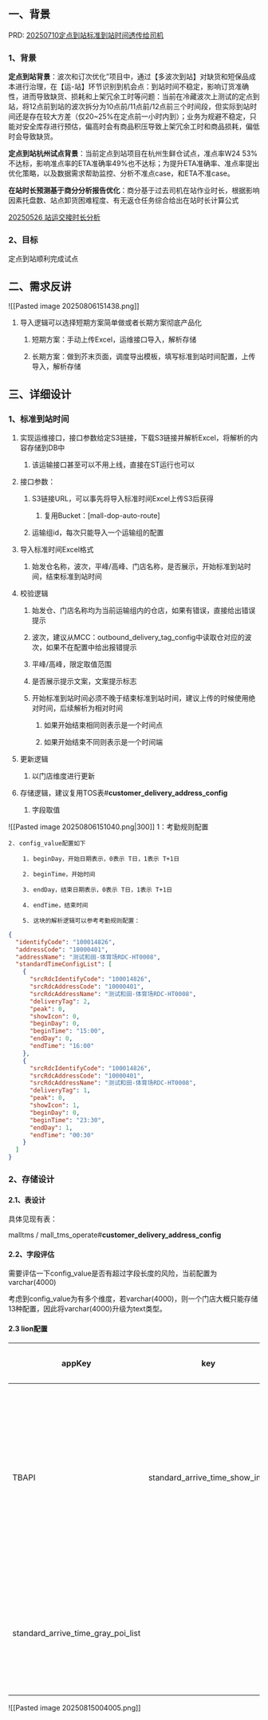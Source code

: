 ## 一、背景

PRD: [20250710定点到站标准到站时间透传给司机](https://km.sankuai.com/collabpage/2717762893)

### 1、背景

**定点到站背景**：波次和订次优化”项目中，通过【多波次到站】对缺货和短保品成本进行治理，在【运-站】环节识别到机会点：到站时间不稳定，影响订货准确性，进而导致缺货、损耗和上架冗余工时等问题：当前在冷藏波次上测试的定点到站，将12点前到站的波次拆分为10点前/11点前/12点前三个时间段，但实际到站时间还是存在较大方差（仅20~25%在定点前一小时内到）；业务为规避不稳定，只能对安全库存进行预估，偏高时会有商品积压导致上架冗余工时和商品损耗，偏低时会导致缺货。

**定点到站杭州试点背景**：当前定点到站项目在杭州生鲜仓试点，准点率W24 53%不达标，影响准点率的ETA准确率49%也不达标；为提升ETA准确率、准点率提出优化策略，以及数据需求帮助监控、分析不准点case，和ETA不准case。

**在站时长预测基于商分分析报告优化**：商分基于过去司机在站作业时长，根据影响因素托盘数、站点卸货困难程度、有无返仓任务综合给出在站时长计算公式

[20250526 站运交接时长分析](https://km.sankuai.com/collabpage/2711026932)

### 2、目标

定点到站顺利完成试点

## 二、需求反讲
![[Pasted image 20250806151438.png]]
1. 导入逻辑可以选择短期方案简单做或者长期方案彻底产品化
    
    1. 短期方案：手动上传Excel，运维接口导入，解析存储
        
    2. 长期方案：做到芥末页面，调度导出模板，填写标准到站时间配置，上传导入，解析存储
        

## 三、详细设计

### 1、标准到站时间
1. 实现运维接口，接口参数给定S3链接，下载S3链接并解析Excel，将解析的内容存储到DB中
    
    1. 该运输接口甚至可以不用上线，直接在ST运行也可以
        
2. 接口参数：
    
    1. S3链接URL，可以事先将导入标准时间Excel上传S3后获得
        
        1. 复用Bucket：[mall-dop-auto-route]
            
    2. 运输组id，每次只能导入一个运输组的配置
        
3. 导入标准时间Excel格式
    
    1. 始发仓名称，波次，平峰/高峰、门店名称，是否展示，开始标准到站时间，结束标准到站时间
        
4. 校验逻辑
    
    1. 始发仓、门店名称均为当前运输组内的仓店，如果有错误，直接给出错误提示
        
    2. 波次，建议从MCC：outbound_delivery_tag_config中读取仓对应的波次，如果不在配置中给出报错提示
        
    3. 平峰/高峰，限定取值范围
        
    4. 是否展示提示文案，文案提示标志
        
    5. 开始标准到站时间必须不晚于结束标准到站时间，建议上传的时候使用绝对时间，后续解析为相对时间
        
        1. 如果开始结束相同则表示是一个时间点
            
        2. 如果开始结束不同则表示是一个时间端
            
5. 更新逻辑
    
    1. 以门店维度进行更新
        
6. 存储逻辑，建议复用TOS表#**customer_delivery_address_config**
    
    1. 字段取值
        
![[Pasted image 20250806151040.png|300]]
1：考勤规则配置

    2. config_value配置如下
        
        1. beginDay，开始日期表示，0表示 T日，1表示 T+1日
            
        2. beginTime，开始时间
            
        3. endDay，结束日期表示，0表示 T日，1表示 T+1日
            
        4. endTime，结束时间
            
        5. 这块的解析逻辑可以参考考勤规则配置：
```json
{
  "identifyCode": "100014826",
  "addressCode": "10000401",
  "addressName": "测试和田-体育场RDC-HT0008",
  "standardTimeConfigList": [
    {
      "srcRdcIdentifyCode": "100014826",
      "srcRdcAddressCode": "10000401",
      "srcRdcAddressName": "测试和田-体育场RDC-HT0008",
      "deliveryTag": 2,
      "peak": 0,
      "showIcon": 0,
      "beginDay": 0,
      "beginTime": "15:00",
      "endDay": 0,
      "endTime": "16:00"
    },
    {
      "srcRdcIdentifyCode": "100014826",
      "srcRdcAddressCode": "10000401",
      "srcRdcAddressName": "测试和田-体育场RDC-HT0008",
      "deliveryTag": 1,
      "peak": 0,
      "showIcon": 1,
      "beginDay": 0,
      "beginTime": "23:30",
      "endDay": 1,
      "endTime": "00:30"
    }
  ]
}
```
### 2、存储设计

#### 2.1、表设计

具体见现有表：

malltms / mall_tms_operate#**customer_delivery_address_config**

#### **2.2、字段评估**

需要评估一下config_value是否有超过字段长度的风险，当前配置为varchar(4000)

考虑到config_value为有多个维度，若varchar(4000)，则一个门店大概只能存储13种配置，因此将varchar(4000)升级为text类型。

#### 2.3 lion配置

|appKey|key|配置值|说明|备注|
|---|---|---|---|---|
|TBAPI|standard_arrive_time_show_info||定点到站标准到站时间-提示文案配置|JSON格式，by仓by波次<br><br>```<br>[<br>  {<br>    "addressCode": "10001",<br>    "deliveryTagShowInfoMap": {<br>      "2": "当前时间仅为测试阶段，暂不考核",<br>      "3": "当前时间仅为测试阶段，暂不考核", <br>      "1": "当前时间仅为测试阶段，暂不考核"<br>    }<br>  },<br>  {<br>    "addressCode": "10002",<br>    "deliveryTagShowInfoMap": {<br>      "1": "当前时间仅为测试阶段，暂不考核",<br>      "3": "当前时间仅为测试阶段，暂不考核"<br>    }<br>  }<br>]<br>```|
|standard_arrive_time_gray_poi_list||灰度展示接单站点列表|JSON格式|

![[Pasted image 20250815004005.png]]